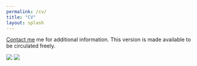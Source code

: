 ```yaml
---
permalink: /cv/
title: "CV"
layout: splash
---
```



[Contact me](/contact) me for additional information. This version is made available to be circulated freely.


![](../../assets/documents/CV_CompChem/CV_CompChem-1.jpg)
![](../../assets/documents/CV_CompChem/CV_CompChem-2.jpg)